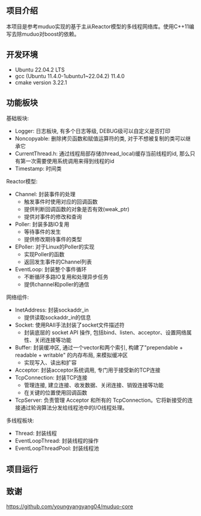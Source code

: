## 项目介绍
本项目是参考muduo实现的基于主从Reactor模型的多线程网络库。使用C++11编写去除muduo对boost的依赖。


## 开发环境
- Ubuntu 22.04.2 LTS
- gcc (Ubuntu 11.4.0-1ubuntu1~22.04.2) 11.4.0
- cmake version 3.22.1


## 功能板块
基础板块:
- Logger: 日志板块, 有多个日志等级, DEBUG级可以自定义是否打印
- Noncopyable: 删除拷贝函数和赋值运算符的类, 对于不想被复制的类可以继承它
- CurrentThread.h: 通过线程局部存储(thread_local)缓存当前线程的id, 那么只有第一次需要使用系统调用来得到线程的id
- Timestamp: 时间类

Reactor模型:
- Channel: 封装事件的处理
	- 触发事件时使用对应的回调函数
	- 提供判断回调函数的对象是否有效(weak_ptr)
	- 提供对事件的修改和查询
- Poller: 封装多路IO复用
	- 等待事件的发生
	- 提供修改期待事件的类型 
- EPoller: 对于Linux的Poller的实现
	- 实现Poller的函数
	- 返回发生事件的Channel列表
- EventLoop: 封装整个事件循环
	- 不断循环多路IO复用和处理异步任务
	- 提供channel和poller的通信

网络组件:
- InetAddress: 封装sockaddr_in 
	- 提供读取sockaddr_in的信息
- Socket: 使用RAII手法封装了socket文件描述符
	- 封装底层的 socket API 操作, 包括bind、listen、acceptor、设置网络属性、关闭连接等功能
- Buffer: 封装缓冲区, 通过一个vector和两个索引, 构建了"prependable + readable + writable" 的内存布局, 来模拟缓冲区
	- 实现写入、读出和扩容
- Acceptor: 封装acceptor系统调用, 专门用于接受新的TCP连接
- TcpConnection: 封装TCP连接
	- 管理连接, 建立连接、收发数据、关闭连接、销毁连接等功能
	- 在关键的位置使用回调函数
- TcpServer: 负责管理 Acceptor 和所有的 TcpConnection。它将新接受的连接通过轮询算法分发给线程池中的I/O线程处理。

多线程板块:
- Thread: 封装线程
- EventLoopThread: 封装线程的操作  
- EventLoopThreadPool: 封装线程池


## 项目运行



## 致谢
https://github.com/youngyangyang04/muduo-core
